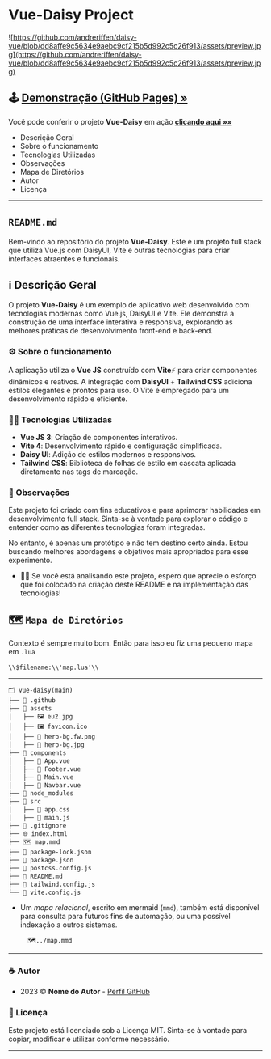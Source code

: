 # Vue-Daisy Project

![https://github.com/andreriffen/daisy-vue/blob/dd8affe9c5634e9aebc9cf215b5d992c5c26f913/assets/preview.jpg](https://github.com/andreriffen/daisy-vue/blob/dd8affe9c5634e9aebc9cf215b5d992c5c26f913/assets/preview.jpg)

## 🕹️ [Demonstração (GitHub Pages) »](link_para_demo_no_github_pages)

Você pode conferir o projeto **Vue-Daisy** em ação [**clicando aqui »»**](https://andreriffen.github.io/daisy-vue/)

- Descrição Geral
- Sobre o funcionamento
- Tecnologias Utilizadas
- Observações
- Mapa de Diretórios
- Autor
- Licença

---

## `README.md`

Bem-vindo ao repositório do projeto **Vue-Daisy**. Este é um projeto full stack que utiliza Vue.js com DaisyUI, Vite e outras tecnologias para criar interfaces atraentes e funcionais.

## ℹ️ Descrição Geral

O projeto **Vue-Daisy** é um exemplo de aplicativo web desenvolvido com tecnologias modernas como Vue.js, DaisyUI e Vite. Ele demonstra a construção de uma interface interativa e responsiva, explorando as melhores práticas de desenvolvimento front-end e back-end.

### ⚙️ Sobre o funcionamento

A aplicação utiliza o **Vue JS** construído com **Vite**⚡ para criar componentes dinâmicos e reativos. A integração com **DaisyUI** + **Tailwind CSS** adiciona estilos elegantes e prontos para uso. O Vite é empregado para um desenvolvimento rápido e eficiente.

### 👨‍💻 Tecnologias Utilizadas

- **Vue JS 3**: Criação de componentes interativos.
- **Vite 4**: Desenvolvimento rápido e configuração simplificada.
- **Daisy UI**: Adição de estilos modernos e responsivos.
- **Tailwind CSS**: Biblioteca de folhas de estilo em cascata aplicada diretamente nas tags de marcação.

### 💬 Observações

Este projeto foi criado com fins educativos e para aprimorar habilidades em desenvolvimento full stack. Sinta-se à vontade para explorar o código e entender como as diferentes tecnologias foram integradas.

No entanto, é apenas um protótipo e não tem destino certo ainda. Estou buscando melhores abordagens e objetivos mais apropriados para esse experimento.

- 🙋‍♂️ Se você está analisando este projeto, espero que aprecie o esforço que foi colocado na criação deste README e na implementação das tecnologias!

## 🗺️ `Mapa de Diretórios`

Contexto é sempre muito bom. Então para isso eu fiz uma pequeno mapa em `.lua`

    \\$filename:\\'map.lua'\\
---

    🗂️ vue-daisy(main)
    ├── 📁 .github
    ├── 📂 assets
    │   ├── 🖼️ eu2.jpg
    │   ├── 🖼️ favicon.ico
    │   ├── 🌆 hero-bg.fw.png
    │   ├── 🌅 hero-bg.jpg
    ├── 📁 components
    │   ├── 🔰 App.vue
    │   ├── 🔰 Footer.vue
    │   ├── 🔰 Main.vue
    │   ├── 🔰 Navbar.vue
    ├── 📂 node_modules
    ├── 📁 src
    │   ├── 📑 app.css
    │   ├── 📃 main.js
    ├── 🚫 .gitignore
    ├── 🌐 index.html
    ├── 🗺️ map.mmd
    ├── 🔐 package-lock.json
    ├── 💼 package.json
    ├── 💾 postcss.config.js
    ├── 📄 README.md
    ├── 💾 tailwind.config.js
    └── 💾 vite.config.js

- Um *mapa relacional*, escrito em mermaid (`mmd`), também está disponível para consulta para futuros fins de automação, ou uma possível indexação a outros sistemas.

        🗺️../map.mmd

---

### ☕ Autor

- 2023 ©️ **Nome do Autor** - [Perfil GitHub](link_para_seu_perfil_github)

### 📜 Licença

Este projeto está licenciado sob a Licença MIT. Sinta-se à vontade para copiar, modificar e utilizar conforme necessário.

---
